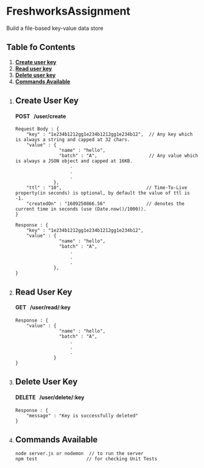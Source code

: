 # FreshworksAssignment
Build a file-based key-value data store
## Table fo Contents

1. **[Create user key](#createuserkey)**<br>
2. **[Read user key](#readuserkey)**<br>
3. **[Delete user key](#deleteuserkey)**<br>
4. **[Commands Available](#commandsavailable)**<br>



<a name = "createuserkey"></a>

1. ## Create User Key
    #### POST &nbsp; /user/create
    
    ```
    Request Body : {
        "key" : "1e234b1212gg1e234b1212gg1e234b12",  // Any key which is always a string and capped at 32 chars.
        "value" : {
                    "name" : "hello",       
                    "batch" : "A",                   // Any value which is always a JSON object and capped at 16KB.
                        .
                        .
                        .
                  },
        "ttl" : "10",                               // Time-To-Live property(in seconds) is optional, by default the value of ttl is -1.
        "createdOn" : "1609250866.56"               // denotes the current time in seconds (use (Date.now()/1000)).
    }
    
    Response : {
        "key" : "1e234b1212gg1e234b1212gg1e234b12",
        "value" : {
                    "name" : "hello",       
                    "batch" : "A",                   
                        .
                        .
                        .
                  },
    }
    ```

<a name = "readuserkey"></a>

2. ## Read User Key
    #### GET &nbsp; /user/read/:key
    
    ```    
    Response : {
        "value" : {
                    "name" : "hello",       
                    "batch" : "A",                   
                        .
                        .
                        .
                  }
    }
    ```

<a name = "deleteuserkey"></a>

3. ## Delete User Key
    #### DELETE &nbsp; /user/delete/:key
    
    ```   
    Response : {
        "message" : "Key is successfully deleted"
    }
    ```
    
    
<a name = "commandsavailable"></a>

4. ## Commands Available
   
   ```
   node server.js or nodemon  // to run the server
   npm test                  // for checking Unit Tests
   ```
    




